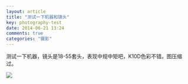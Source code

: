 ```yaml
---
layout: article
title: "测试一下机器和镜头"
key: photography-test
date: 2014-06-21 13:24
comments: true
categories: "摄影"
---
```


  测试一下机器，镜头是18-55套头，表现中规中矩吧，K10D色彩不错。图压缩过。

![](/images/2014/flower.jpg)
